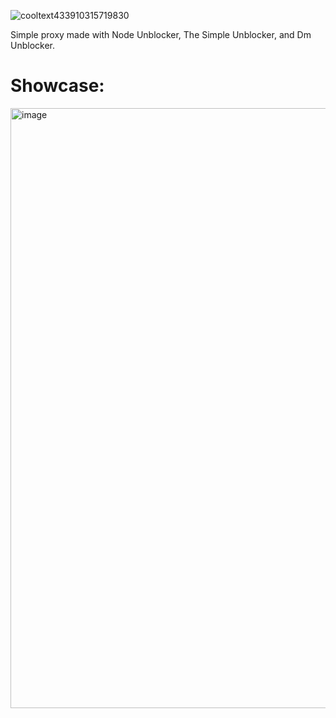 ![cooltext433910315719830](https://user-images.githubusercontent.com/119009502/232635898-7d993910-65c8-41a5-a39e-d4d70eb9ee6d.png)

Simple proxy made with Node Unblocker, The Simple Unblocker, and Dm Unblocker.

# Showcase:

<img width="960" alt="image" src="https://user-images.githubusercontent.com/119009502/232639055-2595501a-b514-4936-90e3-8991eb894669.png">
